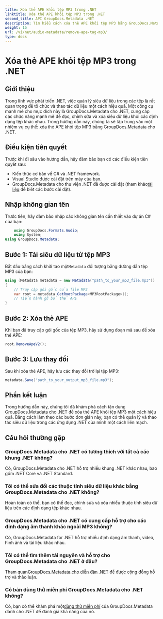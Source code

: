 ```yaml
---
title: Xóa thẻ APE khỏi tệp MP3 trong .NET
linktitle: Xóa thẻ APE khỏi tệp MP3 trong .NET
second_title: API GroupDocs.Metadata .NET
description: Tìm hiểu cách xóa thẻ APE khỏi tệp MP3 bằng GroupDocs.Metadata cho .NET. Dễ dàng quản lý siêu dữ liệu trong các ứng dụng .NET của bạn.
weight: 15
url: /vi/net/audio-metadata/remove-ape-tag-mp3/
type: docs
---
```

# Xóa thẻ APE khỏi tệp MP3 trong .NET

## Giới thiệu
Trong lĩnh vực phát triển .NET, việc quản lý siêu dữ liệu trong các tệp là rất quan trọng để tổ chức và thao tác dữ liệu một cách hiệu quả. Một công cụ mạnh mẽ cho mục đích này là GroupDocs.Metadata cho .NET, cung cấp các chức năng mạnh mẽ để đọc, chỉnh sửa và xóa siêu dữ liệu khỏi các định dạng tệp khác nhau. Trong hướng dẫn này, chúng ta sẽ tập trung vào một nhiệm vụ cụ thể: xóa thẻ APE khỏi tệp MP3 bằng GroupDocs.Metadata cho .NET. 
## Điều kiện tiên quyết
Trước khi đi sâu vào hướng dẫn, hãy đảm bảo bạn có các điều kiện tiên quyết sau:
- Kiến thức cơ bản về C# và .NET framework.
- Visual Studio được cài đặt trên máy của bạn.
-  GroupDocs.Metadata cho thư viện .NET đã được cài đặt (tham khảo[tài liệu](https://tutorials.groupdocs.com/metadata/net/) để biết các bước cài đặt).

## Nhập không gian tên
Trước tiên, hãy đảm bảo nhập các không gian tên cần thiết vào dự án C# của bạn:
```csharp
    using GroupDocs.Formats.Audio;
    using System;
using GroupDocs.Metadata;
```
## Bước 1: Tải siêu dữ liệu từ tệp MP3
 Bắt đầu bằng cách khởi tạo một`Metadata` đối tượng bằng đường dẫn tệp MP3 của bạn:
```csharp
using (Metadata metadata = new Metadata("path_to_your_mp3_file.mp3"))
{
    // Truy cập gói gốc của file MP3
    var root = metadata.GetRootPackage<MP3RootPackage>();
    // Tiến hành gỡ bỏ thẻ APE
}
```
## Bước 2: Xóa thẻ APE
Khi bạn đã truy cập gói gốc của tệp MP3, hãy sử dụng đoạn mã sau để xóa thẻ APE:
```csharp
root.RemoveApeV2();
```
## Bước 3: Lưu thay đổi
Sau khi xóa thẻ APE, hãy lưu các thay đổi trở lại tệp MP3:
```csharp
metadata.Save("path_to_your_output_mp3_file.mp3");
```

## Phần kết luận
Trong hướng dẫn này, chúng tôi đã khám phá cách tận dụng GroupDocs.Metadata cho .NET để xóa thẻ APE khỏi tệp MP3 một cách hiệu quả. Bằng cách làm theo các bước đơn giản này, bạn có thể quản lý và thao tác siêu dữ liệu trong các ứng dụng .NET của mình một cách liền mạch.

## Câu hỏi thường gặp
### GroupDocs.Metadata cho .NET có tương thích với tất cả các khung .NET không?
Có, GroupDocs.Metadata cho .NET hỗ trợ nhiều khung .NET khác nhau, bao gồm .NET Core và .NET Standard.
### Tôi có thể sửa đổi các thuộc tính siêu dữ liệu khác bằng GroupDocs.Metadata cho .NET không?
Hoàn toàn có thể, bạn có thể đọc, chỉnh sửa và xóa nhiều thuộc tính siêu dữ liệu trên các định dạng tệp khác nhau.
### GroupDocs.Metadata cho .NET có cung cấp hỗ trợ cho các định dạng âm thanh khác ngoài MP3 không?
Có, GroupDocs.Metadata for .NET hỗ trợ nhiều định dạng âm thanh, video, hình ảnh và tài liệu khác nhau.
### Tôi có thể tìm thêm tài nguyên và hỗ trợ cho GroupDocs.Metadata cho .NET ở đâu?
 Tham quan[GroupDocs.Metadata cho diễn đàn .NET](https://forum.groupdocs.com/c/metadata/14) để được cộng đồng hỗ trợ và thảo luận.
### Có bản dùng thử miễn phí GroupDocs.Metadata cho .NET không?
 Có, bạn có thể khám phá một[dùng thử miễn phí](https://releases.groupdocs.com/) của GroupDocs.Metadata dành cho .NET để đánh giá khả năng của nó.